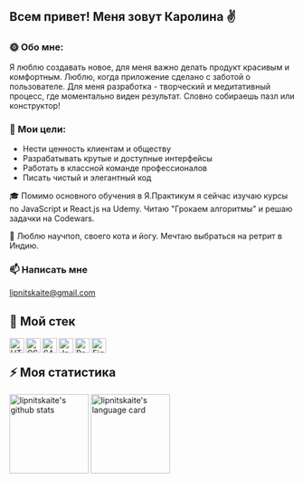 ## Всем привет! Меня зовут Каролина ✌️

### 🌞 Обо мне:

Я люблю создавать новое, для меня важно делать продукт красивым и комфортным. Люблю, когда приложение сделано с заботой о пользователе.
Для меня разработка - творческий и медитативный процесс, где моментально виден результат. Словно собираешь пазл или конструктор!

### 🎯 Мои цели:

- Нести ценность клиентам и обществу
- Разрабатывать крутые и доступные интерфейсы
- Работать в классной команде профессионалов
- Писать чистый и элегантный код

🎓 Помимо основного обучения в Я.Практикум я сейчас изучаю курсы по JavaScript и React.js на Udemy. Читаю "Грокаем алгоритмы" и решаю задачки на Сodewars.

🧘 Люблю научпоп, своего кота и йогу. Мечтаю выбраться на ретрит в Индию.

### 📫 Написать мне
lipnitskaite@gmail.com

## 🚀 Мой стек
[<img align="left" alt="HTML5_logo" width="26px" src="https://camo.githubusercontent.com/da7acacadecf91d6dc02efcd2be086bb6d78ddff19a1b7a0ab2755a6fda8b1e9/68747470733a2f2f63646e2e6a7364656c6976722e6e65742f67682f64657669636f6e732f64657669636f6e2f69636f6e732f68746d6c352f68746d6c352d6f726967696e616c2e737667" />](https://developer.mozilla.org/ru/docs/Glossary/HTML5)
[<img align="left" alt="CSS3_logo" width="26px" src="https://camo.githubusercontent.com/2e496d4bfc6f753ddca87b521ce95c88219f77800212ffa6d4401ad368c82170/68747470733a2f2f63646e2e6a7364656c6976722e6e65742f67682f64657669636f6e732f64657669636f6e2f69636f6e732f637373332f637373332d6f726967696e616c2e737667" />](https://www.w3schools.com/css/)
[<img align="left" alt="SASS_logo" width="26px" src="https://camo.githubusercontent.com/26901b819fb10ef4e2c652aa40e24775247664d84a7597bebb66898a24dddedd/68747470733a2f2f63646e2e6a7364656c6976722e6e65742f67682f64657669636f6e732f64657669636f6e2f69636f6e732f736173732f736173732d6f726967696e616c2e737667" />](https://sass-lang.com/)
[<img align="left" alt="JavaScript_logo" width="26px" src="https://camo.githubusercontent.com/442c452cb73752bb1914ce03fce2017056d651a2099696b8594ddf5ccc74825e/68747470733a2f2f63646e2e6a7364656c6976722e6e65742f67682f64657669636f6e732f64657669636f6e2f69636f6e732f6a6176617363726970742f6a6176617363726970742d6f726967696e616c2e737667" />](https://developer.mozilla.org/en-US/docs/Web/JavaScript)
[<img align="left" alt="React_logo" width="26px" src="https://camo.githubusercontent.com/27d0b117da00485c56d69aef0fa310a3f8a07abecc8aa15fa38c8b78526c60ac/68747470733a2f2f63646e2e6a7364656c6976722e6e65742f67682f64657669636f6e732f64657669636f6e2f69636f6e732f72656163742f72656163742d6f726967696e616c2e737667" />](https://reactjs.org/)
[<img align="left" alt="Figma_logo" width="26px" src="https://camo.githubusercontent.com/ed93c2b000a76ceaad1503e7eb9356591b885227e82a36a005b9d3498b303ba5/68747470733a2f2f7777772e766563746f726c6f676f2e7a6f6e652f6c6f676f732f6669676d612f6669676d612d69636f6e2e737667" />](https://www.figma.com/login)

<br />

## ⚡ Моя статистика
<p>
  <img align="center" alt="lipnitskaite's github stats" height="140px" src="https://github-readme-stats.vercel.app/api?username=lipnitskaite&hide=issues,contribs&show_icons=true&theme=swift" />
  <img align="center" alt="lipnitskaite's language card" height="140px" src="https://github-readme-stats.vercel.app/api/top-langs/?username=lipnitskaite&layout=compact&theme=swift" />
<p/>

